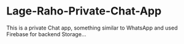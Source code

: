 # Lage-Raho-Private-Chat-App

This is a private Chat app, something similar to WhatsApp and used Firebase for backend Storage...
